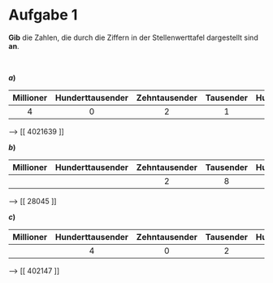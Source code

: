 <!--
version:  0.0.1

language: de

@style
input {
    text-align: center;
}

.flex-container {
    display: flex;
    flex-wrap: wrap;
    align-items: stretch;
    gap: 20px;
}

.flex-child {
    flex: 1;
    min-width: 350px;
    margin-right: 20px;
}

@media (max-width: 400px) {
    .flex-child {
        flex: 100%;
        margin-right: 0;
    }
}


.vertical-text {
    writing-mode: vertical-rl;
    transform: rotate(180deg);
    text-align: center;
}
@end

formula: \carry   \textcolor{red}{\scriptsize #1}
formula: \digit   \rlap{\carry{#1}}\phantom{#2}#2
formula: \permil  \text{‰}

import: https://raw.githubusercontent.com/liaTemplates/algebrite/master/README.md
import: https://raw.githubusercontent.com/LiaTemplates/Tikz-Jax/main/README.md

script: https://cdn.jsdelivr.net/gh/LiaTemplates/Tikz-Jax@main/dist/index.js

@round
<script>
  let value = `@input`;
  if (value.startsWith("@")) {
    ""
  } else {
    value = JSON.parse(value);
    value = value[0]
    value = value.replace(/,/g, ".");
    value = parseFloat(value);
    value = Math.round(value * Math.pow(10,@1)) / Math.pow(10,@1);
    value == @0
  }
</script>
@end

tags: Vokabeln, Zahlenverständnis, sehr leicht

-->




# Aufgabe 1

**Gib** die Zahlen, die durch die Ziffern in der Stellenwerttafel dargestellt sind **an**.



<br>

__$a)\;\;$__ 

<!-- data-type="none" -->
|  Millioner  |  Hunderttausender  |   Zehntausender   |  Tausender   |  Hunderter |  Zehner   |  Einer  |
| :---------: | :----------------: | :---------------: | :----------: | :--------: | :-------: | :-----: |
|      4      |         0          |         2         |      1       |     6      |     3     |    9    |

--> [[  4021639  ]]
<br>

__$b)\;\;$__ 

<!-- data-type="none" -->
|  Millioner  |  Hunderttausender  |   Zehntausender   |  Tausender   |  Hunderter |  Zehner   |  Einer  |
| :---------: | :----------------: | :---------------: | :----------: | :--------: | :-------: | :-----: |
|             |                    |         2         |      8       |     0      |     4     |    5    |

--> [[   28045   ]]
<br>

__$c)\;\;$__ 

<!-- data-type="none" -->
|  Millioner  |  Hunderttausender  |   Zehntausender   |  Tausender   |  Hunderter |  Zehner   |  Einer  |
| :---------: | :----------------: | :---------------: | :----------: | :--------: | :-------: | :-----: |
|             |         4          |          0        |       2      |     1      |     4     |     7   |

--> [[  402147   ]]


